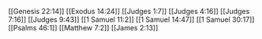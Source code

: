 [[Genesis 22:14]]
[[Exodus 14:24]]
[[Judges 1:7]]
[[Judges 4:16]]
[[Judges 7:16]]
[[Judges 9:43]]
[[1 Samuel 11:2]]
[[1 Samuel 14:47]]
[[1 Samuel 30:17]]
[[Psalms 46:1]]
[[Matthew 7:2]]
[[James 2:13]]
